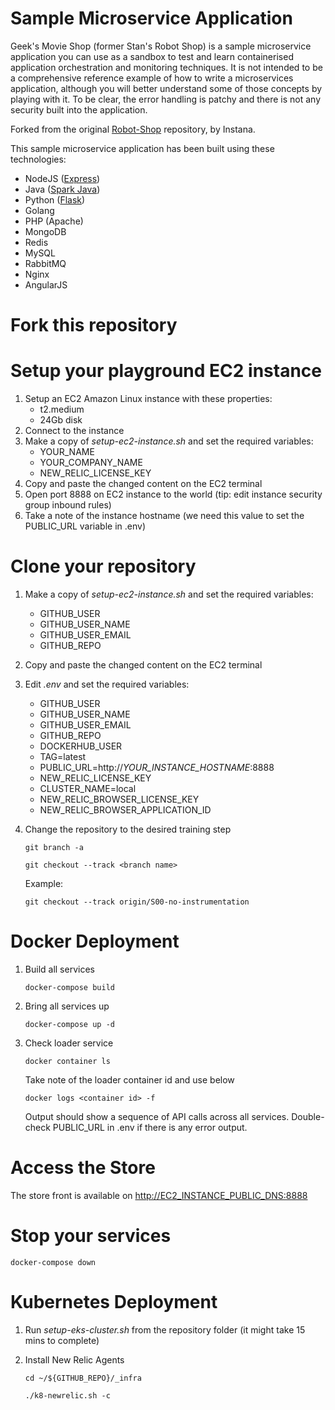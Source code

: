 # Sample Microservice Application

Geek's Movie Shop (former Stan's Robot Shop) is a sample microservice application you can use as a sandbox to test and learn containerised application orchestration and monitoring techniques. It is not intended to be a comprehensive reference example of how to write a microservices application, although you will better understand some of those concepts by playing with it. To be clear, the error handling is patchy and there is not any security built into the application.

Forked from the original [Robot-Shop](https://github.com/instana/robot-shop) repository, by Instana.

This sample microservice application has been built using these technologies:
- NodeJS ([Express](http://expressjs.com/))
- Java ([Spark Java](http://sparkjava.com/))
- Python ([Flask](http://flask.pocoo.org))
- Golang
- PHP (Apache)
- MongoDB
- Redis
- MySQL
- RabbitMQ
- Nginx
- AngularJS

# Fork this repository

# Setup your playground EC2 instance

1. Setup an EC2 Amazon Linux instance with these properties:
    - t2.medium
    - 24Gb disk
2. Connect to the instance
3. Make a copy of *setup-ec2-instance.sh* and set the required variables:
    - YOUR_NAME
    - YOUR_COMPANY_NAME
    - NEW_RELIC_LICENSE_KEY
4. Copy and paste the changed content on the EC2 terminal
5. Open port 8888 on EC2 instance to the world (tip: edit instance security group inbound rules)
6. Take a note of the instance hostname (we need this value to set the PUBLIC_URL variable in .env)

# Clone your repository

1. Make a copy of *setup-ec2-instance.sh* and set the required variables:
    - GITHUB_USER
    - GITHUB_USER_NAME
    - GITHUB_USER_EMAIL
    - GITHUB_REPO
2. Copy and paste the changed content on the EC2 terminal
3. Edit *.env* and set the required variables:
    - GITHUB_USER
    - GITHUB_USER_NAME
    - GITHUB_USER_EMAIL
    - GITHUB_REPO
    - DOCKERHUB_USER
    - TAG=latest
    - PUBLIC_URL=http://*YOUR_INSTANCE_HOSTNAME*:8888
    - NEW_RELIC_LICENSE_KEY
    - CLUSTER_NAME=local
    - NEW_RELIC_BROWSER_LICENSE_KEY
    - NEW_RELIC_BROWSER_APPLICATION_ID
4. Change the repository to the desired training step

    `git branch -a`

    `git checkout --track <branch name>`

    Example:
    
    `git checkout --track origin/S00-no-instrumentation`

# Docker Deployment

1. Build all services

    `docker-compose build`

2. Bring all services up

    `docker-compose up -d`

3. Check loader service

    `docker container ls`

    Take note of the loader container id and use below

    `docker logs <container id> -f`

    Output should show a sequence of API calls across all services. Double-check PUBLIC_URL in .env if there is any error output.

# Access the Store

The store front is available on [http://EC2_INSTANCE_PUBLIC_DNS:8888](http://localhost:8888)

# Stop your services

`docker-compose down`

# Kubernetes Deployment

1. Run *setup-eks-cluster.sh* from the repository folder (it might take 15 mins to complete)
2. Install New Relic Agents

    `cd ~/${GITHUB_REPO}/_infra`

    `./k8-newrelic.sh -c`
